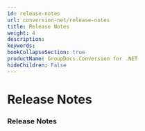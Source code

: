 ```yaml
---
id: release-notes
url: conversion-net/release-notes
title: Release Notes
weight: 4
description: 
keywords: 
bookCollapseSection: true
productName: GroupDocs.Conversion for .NET
hideChildren: False
---
```


# Release Notes

### Release Notes
